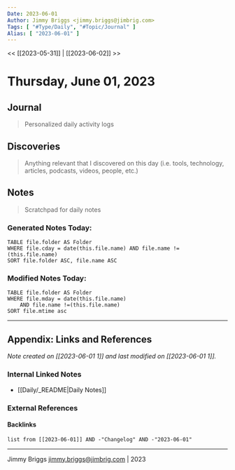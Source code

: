 ```yaml
---
Date: 2023-06-01
Author: Jimmy Briggs <jimmy.briggs@jimbrig.com>
Tags: [ "#Type/Daily", "#Topic/Journal" ]
Alias: [ "2023-06-01" ]
---
```


<< [[2023-05-31]] | [[2023-06-02]] >>

# Thursday, June 01, 2023

## Journal

> Personalized daily activity logs

## Discoveries

> Anything relevant that I discovered on this day (i.e. tools, technology, articles, podcasts, videos, people, etc.)

## Notes

> Scratchpad for daily notes

### Generated Notes Today:

```dataview
TABLE file.folder AS Folder 
WHERE file.cday = date(this.file.name) AND file.name !=(this.file.name) 
SORT file.folder ASC, file.name ASC
```

### Modified Notes Today:

```dataview
TABLE file.folder AS Folder
WHERE file.mday = date(this.file.name) 
	AND file.name !=(this.file.name)
SORT file.mtime asc
```

***

## Appendix: Links and References

*Note created on [[2023-06-01 1]] and last modified on [[2023-06-01 1]].*

### Internal Linked Notes

- [[Daily/_README|Daily Notes]]

### External References

#### Backlinks

```dataview
list from [[2023-06-01]] AND -"Changelog" AND -"2023-06-01"
```


***

Jimmy Briggs <jimmy.briggs@jimbrig.com> | 2023